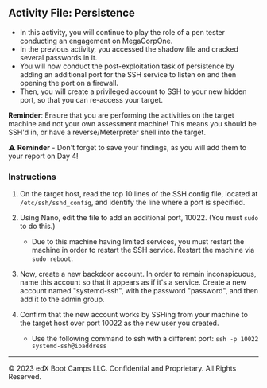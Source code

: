 ## Activity File: Persistence

- In this activity, you will continue to play the role of a pen tester conducting an engagement on MegaCorpOne.
- In the previous activity, you accessed the shadow file and cracked several passwords in it.
- You will now conduct the post-exploitation task of persistence by adding an additional port for the SSH service to listen on and then opening the port on a firewall.
- Then, you will create a privileged account to SSH to your new hidden port, so that you can re-access your target.


**Reminder**: Ensure that you are performing the activities on the target machine and not your own assessment machine! This means you should be SSH'd in, or have a reverse/Meterpreter shell into the target.

⚠️ **Reminder** - Don't forget to save your findings, as you will add them to your report on Day 4!

### Instructions 

1. On the target host, read the top 10 lines of the SSH config file, located at `/etc/ssh/sshd_config`, and identify the line where a port is specified.

2. Using Nano, edit the file to add an additional port, 10022. (You must `sudo` to do this.)
   - Due to this machine having limited services, you must restart the machine in order to restart the SSH service. Restart the machine via `sudo reboot`.

3. Now, create a new backdoor account. In order to remain inconspicuous, name this account so that it appears as if it's a service. Create a new account named "systemd-ssh", with the password "password", and then add it to the admin group. 

4. Confirm that the new account works by SSHing from your machine to the target host over port 10022 as the new user you created.
   - Use the following command to ssh with a different port: `ssh -p 10022 systemd-ssh@ipaddress`

---
© 2023 edX Boot Camps LLC. Confidential and Proprietary. All Rights Reserved.




